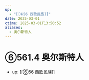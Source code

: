```yaml
---
up:
  - "[[⑥56 西欧民族]]"
date: 2025-03-01
ctime: 2025-03-01T13:50:52
aliases:
  - 奥尔斯特人
---
```


# ⑥561.4 奥尔斯特人

- up: [[⑥56 西欧民族]]
